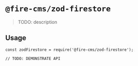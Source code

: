 # `@fire-cms/zod-firestore`

> TODO: description

## Usage

```
const zodFirestore = require('@fire-cms/zod-firestore');

// TODO: DEMONSTRATE API
```
